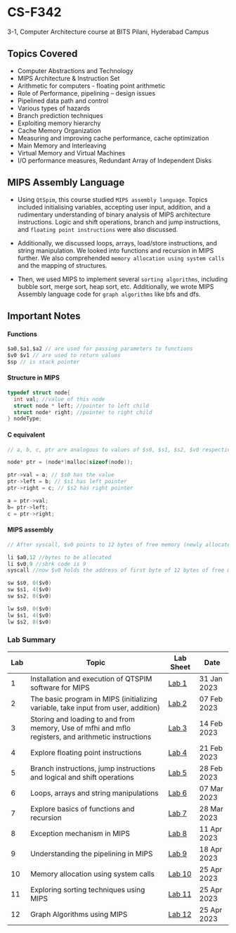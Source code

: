 # CS-F342

3-1, Computer Architecture course at BITS Pilani, Hyderabad Campus

## Topics Covered
  - Computer Abstractions and Technology
  - MIPS Architecture & Instruction Set
  - Arithmetic for computers - floating point arithmetic
  - Role of Performance, pipelining – design issues
  - Pipelined data path and control
  - Various types of hazards
  - Branch prediction techniques
  - Exploiting memory hierarchy
  - Cache Memory Organization
  - Measuring and improving cache performance, cache optimization
  - Main Memory and Interleaving
  - Virtual Memory and Virtual Machines
  - I/O performance measures, Redundant Array of Independent Disks

## MIPS Assembly Language

  - Using ```QtSpim```, this course studied ```MIPS assembly language```. Topics included initialising variables, accepting user input, addition, and a rudimentary understanding of binary analysis of MIPS architecture instructions. Logic and shift operations, branch and jump instructions, and ```floating point instructions``` were also discussed.
  
  - Additionally, we discussed loops, arrays, load/store instructions, and string manipulation. We looked into functions and recursion in MIPS further. We also comprehended ```memory allocation using system calls``` and the mapping of structures.
  
  - Then, we used MIPS to implement several ```sorting algorithms```, including bubble sort, merge sort, heap sort, etc. Additionally, we wrote MIPS Assembly language code for ```graph algorithms``` like bfs and dfs.

## Important Notes

#### Functions
```c
$a0,$a1,$a2 // are used for passing parameters to functions
$v0 $v1 // are used to return values
$sp // is stack pointer
```

#### Structure in MIPS

```c
typedef struct node{
  int val; //value of this node
  struct node * left; //pointer to left child
  struct node* right; //pointer to right child
} nodeType;
```

#### C equivalent

```c
// a, b, c, ptr are analogous to values of $s0, $s1, $s2, $v0 respectively.

node* ptr = (node*)malloc(sizeof(node));

ptr->val = a; // $s0 has the value
ptr->left = b; // $s1 has left pointer
ptr->right = c; // $s2 has right pointer

a = ptr->val;
b= ptr->left;
c = ptr->right;
```

#### MIPS assembly
```c
// After syscall, $v0 points to 12 bytes of free memory (newly allocated)

li $a0,12 //bytes to be allocated
li $v0,9 //sbrk code is 9
syscall //now $v0 holds the address of first byte of 12 bytes of free memory

sw $s0, 0($v0)
sw $s1, 4($v0)
sw $s2, 8($v0)

lw $s0, 0($v0)
lw $s1, 4($v0)
lw $s2, 8($v0)
```


### Lab Summary

| Lab | Topic | Lab Sheet | Date |
| ------------- | ------------- | --- | -- |
| 1  | Installation and execution of QTSPIM software for MIPS | [Lab 1](https://github.com/pavas23/CS-F342/blob/main/Labs/Lab01/LabSheet1.pdf) | 31 Jan 2023 |
| 2  | The basic program in MIPS (initializing variable, take input from user, addition) | [Lab 2](https://github.com/pavas23/CS-F342/blob/main/Labs/Lab02/LabSheet2.pdf) | 07 Feb 2023 |
| 3  | Storing and loading to and from memory, Use of mfhi and mflo registers, and arithmetic instructions | [Lab 3](https://github.com/pavas23/CS-F342/blob/main/Labs/Lab03/LabSheet3.pdf) | 14 Feb 2023 |
| 4  | Explore floating point instructions | [Lab 4](https://github.com/pavas23/CS-F342/blob/main/Labs/Lab04/LabSheet4.pdf) | 21 Feb 2023 |
| 5  | Branch instructions, jump instructions and logical and shift operations | [Lab 5](https://github.com/pavas23/CS-F342/tree/main/Labs/Lab05) | 28 Feb 2023 |
| 6  | Loops, arrays and string manipulations | [Lab 6](https://github.com/pavas23/CS-F342/blob/main/Labs/Lab06/LabSheet6.pdf) | 07 Mar 2023 |
| 7  | Explore basics of functions and recursion | [Lab 7](https://github.com/pavas23/CS-F342/blob/main/Labs/Lab07/LabSheet7.pdf) | 28 Mar 2023 |
| 8  | Exception mechanism in MIPS | [Lab 8](https://github.com/pavas23/CS-F342/blob/main/Labs/Lab08/LabSheet8.pdf) | 11 Apr 2023 |
| 9  | Understanding the pipelining in MIPS | [Lab 9](https://github.com/pavas23/CS-F342/blob/main/Labs/Lab09/LabSheet9.pdf) | 18 Apr 2023 |
| 10  | Memory allocation using system calls | [Lab 10](https://github.com/pavas23/CS-F342/tree/main/Labs/Lab10) | 25 Apr 2023 |
| 11  | Exploring sorting techniques using MIPS | [Lab 11](https://github.com/pavas23/CS-F342/blob/main/Labs/Lab11/LabSheet11.pdf) | 25 Apr 2023 |
| 12  | Graph Algorithms using MIPS | [Lab 12](https://github.com/pavas23/CS-F342/blob/main/Labs/Lab12/LabSheet12.pdf) | 25 Apr 2023 |
